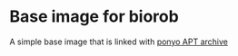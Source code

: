 # Base image for biorob

A simple base image that is linked with
[ponyo APT archive](https://ponyo.epfl.ch/packages)

